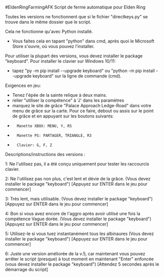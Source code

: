 #EldenRingFarmingAFK
Script de ferme automatique pour Elden Ring

Toutes les versions ne fonctionnent que si le fichier "directkeys.py" se trouve dans le même dossier que le script.

Cela ne fonctionne qu'avec Python installé.
- Vous faites cela en tapant "python" dans cmd, après quoi le Microsoft Store s'ouvre, où vous pouvez l'installer.

Pour utiliser la plupart des versions, vous devez installer le package "keyboard". Pour installer le clavier sur Windows 10/11:
- tapez "py -m pip install --upgrade keyboard" ou "python -m pip install --upgrade keyboard" sur la ligne de commande (cmd).

Exigences en jeu:
- Tenez l'épée de la sainte relique à deux mains.
- relier "utiliser la compétence" à 'J' dans les paramètres
- marquez le site de grâce "Palace Approach Ledge-Road" dans votre menu de grâce sur la carte. Pour ce faire, debout ou assis sur le point de grâce et en appuyant sur les boutons suivants:
-       Manette XBOX: MENU, Y, RS
-       Manette PS: PARTAGER, TRIANGLE, R3
-       Clavier: G, F, Z

Descriptions/instructions des versions :

1: Ne l'utilisez pas, il a été conçu uniquement pour tester les raccourcis clavier.

2: Ne l'utilisez pas non plus, c'est lent et dévie de la grâce. (Vous devez installer le package "keyboard") [Appuyez sur ENTER dans le jeu pour commencer]

3: Très lent, mais utilisable. (Vous devez installer le package "keyboard") [Appuyez sur ENTER dans le jeu pour commencer]

4: Bon si vous avez encore de l'aggro après avoir utilisé une fois la compétence Vague dorée. (Vous devez installer le package "keyboard") [Appuyez sur ENTER dans le jeu pour commencer]

5: Utilisez-le si vous tuez instantanément tous les albinaures (Vous devez installer le package "keyboard") [Appuyez sur ENTER dans le jeu pour commencer]

6: Juste une version améliorée de la v.5, car maintenant vous pouvez arrêter le script (presque) à tout moment en maintenant "Enter" enfoncée (vous devez installer le package "keyboard") [Attendez 5 secondes après le démarrage du script]
